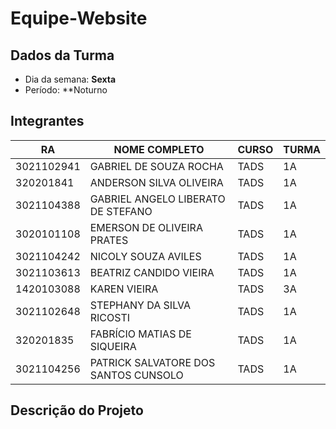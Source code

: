 # **Equipe-Website**

## Dados da Turma
* Dia da semana: **Sexta**
* Período: **Noturno

## Integrantes
| RA | NOME COMPLETO | CURSO | TURMA |
|------|---------------|-------|-------|
|3021102941 | GABRIEL DE SOUZA ROCHA | TADS | 1A|
|320201841 | ANDERSON SILVA OLIVEIRA | TADS | 1A|
|3021104388 | GABRIEL ANGELO LIBERATO DE STEFANO  | TADS | 1A|
|3020101108 | EMERSON DE OLIVEIRA PRATES | TADS | 1A|
|3021104242 | NICOLY SOUZA AVILES | TADS | 1A|
|3021103613 | BEATRIZ CANDIDO VIEIRA | TADS | 1A|
|1420103088 | KAREN VIEIRA | TADS | 3A|
|3021102648 | STEPHANY DA SILVA RICOSTI | TADS | 1A|
|320201835 | FABRÍCIO MATIAS DE SIQUEIRA | TADS | 1A|
|3021104256 | PATRICK SALVATORE DOS SANTOS CUNSOLO | TADS | 1A|

## Descrição do Projeto
